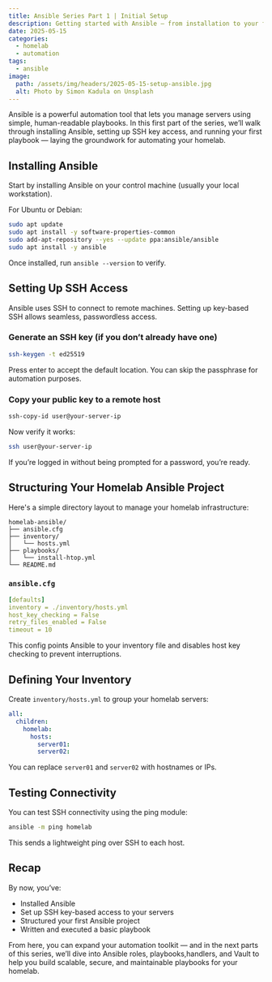 ```yaml
---
title: Ansible Series Part 1 | Initial Setup
description: Getting started with Ansible — from installation to your first automated task.
date: 2025-05-15
categories:
  - homelab
  - automation
tags:
  - ansible
image:
  path: /assets/img/headers/2025-05-15-setup-ansible.jpg
  alt: Photo by Simon Kadula on Unsplash
---
```


Ansible is a powerful automation tool that lets you manage servers using simple, human-readable playbooks. In this first part of the series, we’ll walk through installing Ansible, setting up SSH key access, and running your first playbook — laying the groundwork for automating your homelab.

## Installing Ansible

Start by installing Ansible on your control machine (usually your local workstation).

For Ubuntu or Debian:

```bash
sudo apt update
sudo apt install -y software-properties-common
sudo add-apt-repository --yes --update ppa:ansible/ansible
sudo apt install -y ansible
```

Once installed, run `ansible --version` to verify.

## Setting Up SSH Access

Ansible uses SSH to connect to remote machines. Setting up key-based SSH allows seamless, passwordless access.

### Generate an SSH key (if you don’t already have one)

```bash
ssh-keygen -t ed25519
```

Press enter to accept the default location. You can skip the passphrase for automation purposes.

### Copy your public key to a remote host

```bash
ssh-copy-id user@your-server-ip
```

Now verify it works:

```bash
ssh user@your-server-ip
```

If you’re logged in without being prompted for a password, you’re ready.

## Structuring Your Homelab Ansible Project

Here's a simple directory layout to manage your homelab infrastructure:

```
homelab-ansible/
├── ansible.cfg
├── inventory/
│   └── hosts.yml
├── playbooks/
│   └── install-htop.yml
└── README.md
```

### `ansible.cfg`

```yaml
[defaults]
inventory = ./inventory/hosts.yml
host_key_checking = False
retry_files_enabled = False
timeout = 10
```

This config points Ansible to your inventory file and disables host key checking to prevent interruptions.


## Defining Your Inventory

Create `inventory/hosts.yml` to group your homelab servers:

```yaml
all:
  children:
    homelab:
      hosts:
        server01:
        server02:
```

You can replace `server01` and `server02` with hostnames or IPs.

## Testing Connectivity

You can test SSH connectivity using the ping module:

```bash
ansible -m ping homelab
```

This sends a lightweight ping over SSH to each host.


## Recap

By now, you’ve:

- Installed Ansible
- Set up SSH key-based access to your servers
- Structured your first Ansible project
- Written and executed a basic playbook

From here, you can expand your automation toolkit — and in the next parts of this series, we’ll dive into Ansible roles, playbooks,handlers, and Vault to help you build scalable, secure, and maintainable playbooks for your homelab.
